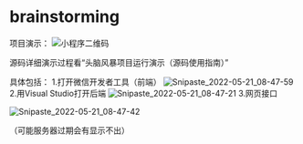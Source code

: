 # brainstorming
项目演示：
![小程序二维码](https://user-images.githubusercontent.com/108246454/176120857-8e45a458-a5ba-4a7c-a41c-a70026f8e233.jpg)

源码详细演示过程看“头脑风暴项目运行演示（源码使用指南）”

具体包括：
1.打开微信开发者工具（前端）
![Snipaste_2022-05-21_08-47-59](https://user-images.githubusercontent.com/108246454/176121153-45304844-db90-44e4-a54e-0eb617755bcc.png)
2.用Visual Studio打开后端
![Snipaste_2022-05-21_08-47-21](https://user-images.githubusercontent.com/108246454/176121291-9e531dc8-8595-4930-a4dc-c98ba9f4b5e5.png)
3.网页接口

![Snipaste_2022-05-21_08-47-42](https://user-images.githubusercontent.com/108246454/176121319-b9ba7079-b16a-4f65-bb88-a44cb253220e.png)


（可能服务器过期会有显示不出）
